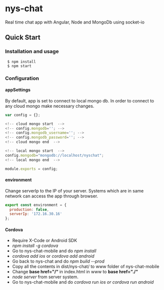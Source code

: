 # nys-chat
Real time chat app with Angular, Node and MongoDb using socket-io
## Quick Start
### Installation and usage

``` $ npm install``` <br />
``` $ npm start```

### Configuration

#### appSettings

By default, app is set to connect to local mongo db. In order to connect to any cloud mongo make necessary changes.</li>

```javascript
var config = {};

<!-- cloud mongo start  -->
<!-- config.mongodb=''; -->
<!-- config.mongodb_username=''; -->
<!-- config.mongodb_password=''; -->
<!-- cloud mongo end  -->

<!-- local mongo start  -->
config.mongodb="mongodb://localhost/nyschat";
<!-- local mongo end  -->

module.exports = config;
```

#### environment

 Change serverIp to the IP of your server. Systems which are in same network can access the app through browser.

```javascript
export const environment = {
  production: false,
  serverIp: '172.16.30.16'
};
```

#### Cordova

<ul>
 <li>Require X-Code or Android SDK</li>
 <li><i>npm install -g cordova</i></li>
 <li>Go to nys-chat-mobile and do <i>npm install</i></li>
 <li><i>cordova add ios</i> or <i>cordova add android</i></li>
 <li>Go back to nys-chat and do <i>npm build --prod</i></li>
 <li>Copy all the contents in dist/nys-chat/ to www folder of nys-chat-mobile</li>
 <li>Change <strong> base href="/" </strong> in index.html in www to <strong> base href="./" </strong></li>
 <li><i>node server</i> from server system.</li>
 <li>Go to nys-chat-mobile and do <i>cordova run ios<i> or cordova run android</li>
 </ul>
